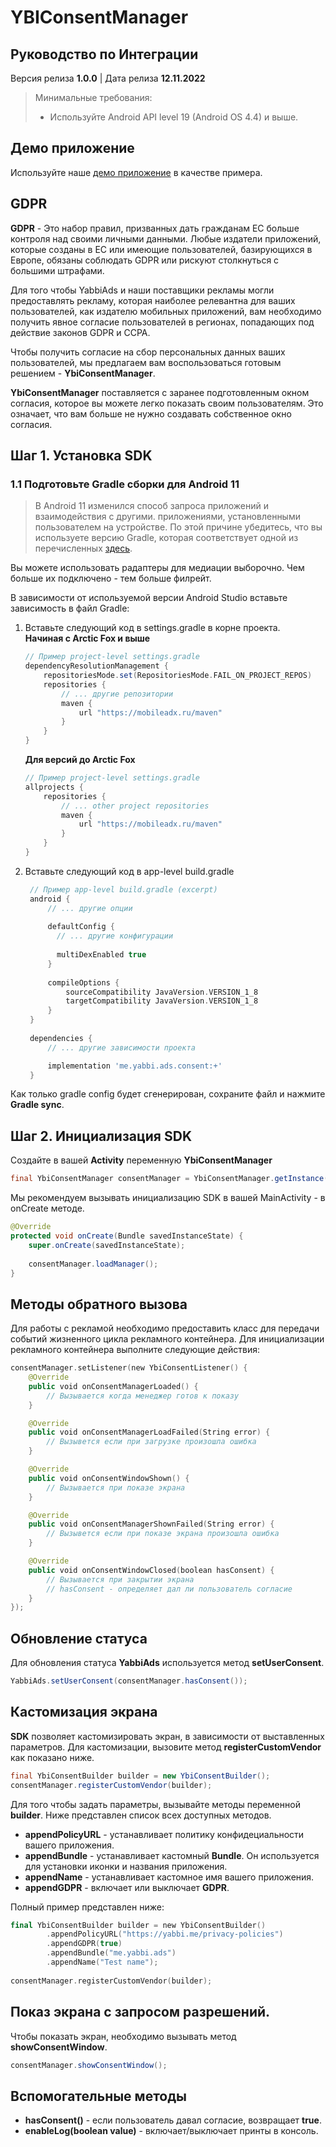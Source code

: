# YBIConsentManager

## Руководство по Интеграции

Версия релиза **1.0.0** | Дата релиза **12.11.2022**

> Минимальные требования:
>
>* Используйте Android API level 19 (Android OS 4.4) и выше.

## Демо приложение
Используйте наше [демо приложение](https://github.com/YabbiSDKTeam/yabbiads-android-demo) в качестве примера.

## GDPR
**GDPR** - Это набор правил, призванных дать гражданам ЕС больше контроля над своими личными данными. Любые издатели приложений, которые созданы в ЕС или имеющие пользователей, базирующихся в Европе, обязаны соблюдать GDPR или рискуют столкнуться с большими штрафами.

Для того чтобы YabbiAds и наши поставщики рекламы могли предоставлять рекламу, которая наиболее релевантна для ваших пользователей, как издателю мобильных приложений, вам необходимо получить явное согласие пользователей в регионах, попадающих под действие законов GDPR и CCPA.

Чтобы получить согласие на сбор персональных данных ваших пользователей, мы предлагаем вам воспользоваться готовым решением - **YbiConsentManager**.

**YbiConsentManager** поставляется с заранее подготовленным окном согласия, которое вы можете легко показать своим пользователям. Это означает, что вам больше не нужно создавать собственное окно согласия.

## Шаг 1. Установка SDK

### 1.1 Подготовьте Gradle сборки для Android 11
>
>В Android 11 изменился способ запроса приложений и взаимодействия с другими.
приложениями, установленными пользователем на устройстве.
По этой причине убедитесь, что вы используете версию Gradle,
которая соответствует одной из перечисленных [здесь](https://developer.android.com/studio/releases/gradle-plugin#4-0-0).

Вы можете использовать радаптеры для медиации выборочно. Чем больше их подключено - тем больше филрейт.

В зависимости от используемой версии Android Studio вставьте зависимость в файл Gradle:

1. Вставьте следующий код в settings.gradle в корне проекта.  
   **Начиная с Arctic Fox и выше**
    ```gradle
    // Пример project-level settings.gradle
    dependencyResolutionManagement {
        repositoriesMode.set(RepositoriesMode.FAIL_ON_PROJECT_REPOS)
        repositories {
            // ... другие репозитории
            maven {
                url "https://mobileadx.ru/maven"
            }
        }
    }
    ```

   **Для версий до Arctic Fox**
    ```gradle
    // Пример project-level settings.gradle
    allprojects {
        repositories {
            // ... other project repositories
            maven {
                url "https://mobileadx.ru/maven"
            }
        }
    }
    ```


2. Вставьте следующий код в app-level build.gradle
   ```gradle
    // Пример app-level build.gradle (excerpt)
    android {
        // ... другие опции
        
        defaultConfig {
          // ... другие конфигурации
          
          multiDexEnabled true
        }
    
        compileOptions {
            sourceCompatibility JavaVersion.VERSION_1_8
            targetCompatibility JavaVersion.VERSION_1_8
        }
    }
    
    dependencies {
        // ... другие зависимости проекта

        implementation 'me.yabbi.ads.consent:+'
    }
   ```

Как только gradle config будет сгенерирован, сохраните файл и нажмите **Gradle sync**.

## Шаг 2. Инициализация SDK
Создайте в вашей **Activity** переменную **YbiConsentManager**

```java
final YbiConsentManager consentManager = YbiConsentManager.getInstance(this);
```

Мы рекомендуем вызывать инициализацию SDK в вашей MainActivity - в onCreate методе.
```java
@Override
protected void onCreate(Bundle savedInstanceState) {
    super.onCreate(savedInstanceState);
    
    consentManager.loadManager();
}
```

## Методы обратного вызова
Для работы с рекламой необходимо предоставить класс для передачи событий жизненного цикла рекламного контейнера.
Для инициализации рекламного контейнера выполните следующие действия:
```swift
consentManager.setListener(new YbiConsentListener() {
    @Override
    public void onConsentManagerLoaded() {
        // Вызывается когда менеджер готов к показу
    }

    @Override
    public void onConsentManagerLoadFailed(String error) {
        // Вызывется если при загрузке произошла ошибка
    }

    @Override
    public void onConsentWindowShown() {
        // Вызывается при показе экрана
    }

    @Override
    public void onConsentManagerShownFailed(String error) {
        // Вызывется если при показе экрана произошла ошибка
    }

    @Override
    public void onConsentWindowClosed(boolean hasConsent) {
        // Вызывается при закрытии экрана
        // hasConsent - определяет дал ли пользователь согласие
    }
});
```

## Обновление статуса
Для обновления статуса **YabbiAds** используется метод **setUserConsent**.
```java
YabbiAds.setUserConsent(consentManager.hasConsent());
```


## Кастомизация экрана
**SDK** позволяет кастомизировать экран, в зависимости от выставленных параметров. Для кастомизации, вызовите метод **registerCustomVendor** как показано ниже.
```java
final YbiConsentBuilder builder = new YbiConsentBuilder();
consentManager.registerCustomVendor(builder);
```
Для того чтобы задать параметры, вызывайте методы переменной **builder**. Ниже представлен список всех доступных методов.

* **appendPolicyURL** - устанавливает политику конфидециальности вашего приложения.
* **appendBundle** - устанавливает кастомный **Bundle**. Он используется для установки иконки и названия приложения.
* **appendName** - устанавливает кастомное имя вашего приложения.
* **appendGDPR** - включает или выключает **GDPR**.

Полный пример представлен ниже:
```swift
final YbiConsentBuilder builder = new YbiConsentBuilder()
        .appendPolicyURL("https://yabbi.me/privacy-policies")
        .appendGDPR(true)
        .appendBundle("me.yabbi.ads")
        .appendName("Test name");
        
consentManager.registerCustomVendor(builder);
```

## Показ экрана с запросом разрешений.
Чтобы показать экран, необходимо вызывать метод **showConsentWindow**.

```java
consentManager.showConsentWindow();
```

## Вспомогательные методы
* **hasConsent()** - если пользователь давал согласие, возвращает **true**.
* **enableLog(boolean value)** - включает/выключает принты в консоль.
